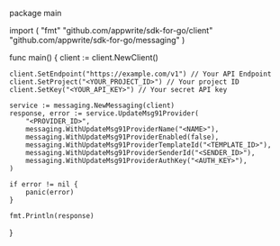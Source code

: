 package main

import (
    "fmt"
    "github.com/appwrite/sdk-for-go/client"
    "github.com/appwrite/sdk-for-go/messaging"
)

func main() {
    client := client.NewClient()

    client.SetEndpoint("https://example.com/v1") // Your API Endpoint
    client.SetProject("<YOUR_PROJECT_ID>") // Your project ID
    client.SetKey("<YOUR_API_KEY>") // Your secret API key

    service := messaging.NewMessaging(client)
    response, error := service.UpdateMsg91Provider(
        "<PROVIDER_ID>",
        messaging.WithUpdateMsg91ProviderName("<NAME>"),
        messaging.WithUpdateMsg91ProviderEnabled(false),
        messaging.WithUpdateMsg91ProviderTemplateId("<TEMPLATE_ID>"),
        messaging.WithUpdateMsg91ProviderSenderId("<SENDER_ID>"),
        messaging.WithUpdateMsg91ProviderAuthKey("<AUTH_KEY>"),
    )

    if error != nil {
        panic(error)
    }

    fmt.Println(response)
}
